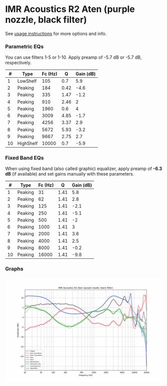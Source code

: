 # IMR Acoustics R2 Aten (purple nozzle, black filter)
See [usage instructions](https://github.com/jaakkopasanen/AutoEq#usage) for more options and info.

### Parametric EQs
You can use filters 1-5 or 1-10. Apply preamp of -5.7 dB or -5.7 dB, respectively.

|   # | Type      |   Fc (Hz) |    Q |   Gain (dB) |
|-----|-----------|-----------|------|-------------|
|   1 | LowShelf  |       105 | 0.7  |         5.9 |
|   2 | Peaking   |       184 | 0.42 |        -4.6 |
|   3 | Peaking   |       335 | 1.47 |        -1.2 |
|   4 | Peaking   |       910 | 2.46 |         2   |
|   5 | Peaking   |      1960 | 0.6  |         4   |
|   6 | Peaking   |      3009 | 4.85 |        -1.7 |
|   7 | Peaking   |      4256 | 3.37 |         2.9 |
|   8 | Peaking   |      5672 | 5.93 |        -3.2 |
|   9 | Peaking   |      9667 | 2.75 |         2.7 |
|  10 | HighShelf |     10000 | 0.7  |        -5.9 |

### Fixed Band EQs
When using fixed band (also called graphic) equalizer, apply preamp of **-6.3 dB** (if available) and set gains manually with these parameters.

|   # | Type    |   Fc (Hz) |    Q |   Gain (dB) |
|-----|---------|-----------|------|-------------|
|   1 | Peaking |        31 | 1.41 |         5.8 |
|   2 | Peaking |        62 | 1.41 |         2.8 |
|   3 | Peaking |       125 | 1.41 |        -2.1 |
|   4 | Peaking |       250 | 1.41 |        -5.1 |
|   5 | Peaking |       500 | 1.41 |        -2   |
|   6 | Peaking |      1000 | 1.41 |         3   |
|   7 | Peaking |      2000 | 1.41 |         3.6 |
|   8 | Peaking |      4000 | 1.41 |         2.5 |
|   9 | Peaking |      8000 | 1.41 |        -0.2 |
|  10 | Peaking |     16000 | 1.41 |        -9.8 |

### Graphs
![](./IMR%20Acoustics%20R2%20Aten%20(purple%20nozzle,%20black%20filter).png)

